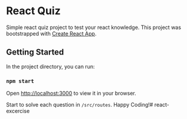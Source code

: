 # React Quiz

Simple react quiz project to test your react knowledge. This project was bootstrapped with [Create React App](https://github.com/facebook/create-react-app).

## Getting Started

In the project directory, you can run:

### `npm start`

Open [http://localhost:3000](http://localhost:3000) to view it in your browser.

Start to solve each question in `/src/routes`. Happy Coding!#   r e a c t - e x c e r c i s e  
 